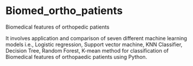 # Biomed_ortho_patients
Biomedical features of orthopedic patients


It involves application and comparison of seven different machine learning models i.e.,
Logistic regression, Support vector machine, KNN Classifier, Decision Tree, Random
Forest, K-mean method for classification of Biomedical features of orthopaedic patients
using Python.
